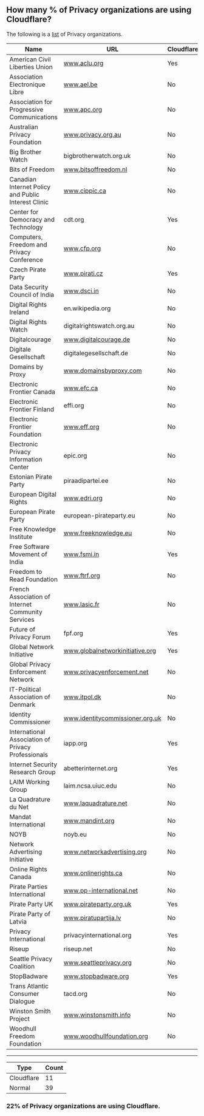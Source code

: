 ## How many % of Privacy organizations are using Cloudflare?


The following is a [list](https://en.wikipedia.org/wiki/Category:Privacy_organizations) of Privacy organizations.


| Name | URL | Cloudflared |
| -- | -- | -- |
| American Civil Liberties Union | www.aclu.org | Yes |
| Association Electronique Libre | www.ael.be | No |
| Association for Progressive Communications | www.apc.org | No |
| Australian Privacy Foundation | www.privacy.org.au | No |
| Big Brother Watch | bigbrotherwatch.org.uk | No |
| Bits of Freedom | www.bitsoffreedom.nl | No |
| Canadian Internet Policy and Public Interest Clinic | www.cippic.ca | No |
| Center for Democracy and Technology | cdt.org | Yes |
| Computers, Freedom and Privacy Conference | www.cfp.org | No |
| Czech Pirate Party | www.pirati.cz | Yes |
| Data Security Council of India | www.dsci.in | No |
| Digital Rights Ireland | en.wikipedia.org | No |
| Digital Rights Watch | digitalrightswatch.org.au | No |
| Digitalcourage | www.digitalcourage.de | No |
| Digitale Gesellschaft | digitalegesellschaft.de | No |
| Domains by Proxy | www.domainsbyproxy.com | No |
| Electronic Frontier Canada | www.efc.ca | No |
| Electronic Frontier Finland | effi.org | No |
| Electronic Frontier Foundation | www.eff.org | No |
| Electronic Privacy Information Center | epic.org | No |
| Estonian Pirate Party | piraadipartei.ee | No |
| European Digital Rights | www.edri.org | No |
| European Pirate Party | european-pirateparty.eu | No |
| Free Knowledge Institute | www.freeknowledge.eu | No |
| Free Software Movement of India | www.fsmi.in | Yes |
| Freedom to Read Foundation | www.ftrf.org | No |
| French Association of Internet Community Services | www.lasic.fr | No |
| Future of Privacy Forum | fpf.org | Yes |
| Global Network Initiative | www.globalnetworkinitiative.org | Yes |
| Global Privacy Enforcement Network | www.privacyenforcement.net | No |
| IT-Political Association of Denmark | www.itpol.dk | No |
| Identity Commissioner | www.identitycommissioner.org.uk | No |
| International Association of Privacy Professionals | iapp.org | Yes |
| Internet Security Research Group | abetterinternet.org | Yes |
| LAIM Working Group | laim.ncsa.uiuc.edu | No |
| La Quadrature du Net | www.laquadrature.net | No |
| Mandat International | www.mandint.org | No |
| NOYB | noyb.eu | No |
| Network Advertising Initiative | www.networkadvertising.org | No |
| Online Rights Canada | www.onlinerights.ca | No |
| Pirate Parties International | www.pp-international.net | No |
| Pirate Party UK | www.pirateparty.org.uk | Yes |
| Pirate Party of Latvia | www.piratupartija.lv | No |
| Privacy International | privacyinternational.org | Yes |
| Riseup | riseup.net | No |
| Seattle Privacy Coalition | www.seattleprivacy.org | No |
| StopBadware | www.stopbadware.org | Yes |
| Trans Atlantic Consumer Dialogue | tacd.org | No |
| Winston Smith Project | www.winstonsmith.info | No |
| Woodhull Freedom Foundation | www.woodhullfoundation.org | No |


-----

| Type | Count |
| --- | --- | 
| Cloudflare | 11 |
| Normal | 39 |


### 22% of Privacy organizations are using Cloudflare.
